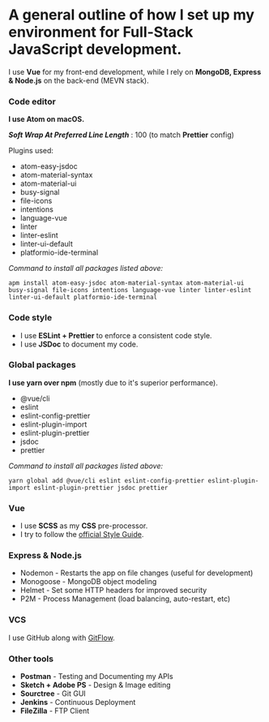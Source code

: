 # A general outline of how I set up my environment for Full-Stack JavaScript development.

I use **Vue** for my front-end development, while I rely on **MongoDB, Express & Node.js** on the back-end (MEVN stack).

### Code editor

**I use Atom on macOS.**

***Soft Wrap At Preferred Line Length*** : 100 (to match **Prettier** config)

 Plugins used:
- atom-easy-jsdoc
- atom-material-syntax
- atom-material-ui
- busy-signal
- file-icons
- intentions
- language-vue
- linter
- linter-eslint
- linter-ui-default
- platformio-ide-terminal

*Command to install all packages listed above:*

`apm install atom-easy-jsdoc atom-material-syntax atom-material-ui busy-signal file-icons intentions language-vue linter linter-eslint linter-ui-default platformio-ide-terminal`

 ### Code style

- I use **ESLint + Prettier** to enforce a consistent code style.
- I use **JSDoc** to document my code.

 ### Global packages

 **I use yarn over npm** (mostly due to it's superior performance).
- @vue/cli
- eslint
- eslint-config-prettier
- eslint-plugin-import
- eslint-plugin-prettier
- jsdoc
- prettier

*Command to install all packages listed above:*

`yarn global add @vue/cli eslint eslint-config-prettier eslint-plugin-import eslint-plugin-prettier jsdoc prettier`

### Vue
- I use **SCSS** as my **CSS** pre-processor.
- I try to follow the [official Style Guide](https://vuejs.org/v2/style-guide/).

### Express & Node.js

- Nodemon - Restarts the app on file changes (useful for development)
- Monogoose - MongoDB object modeling
- Helmet - Set some HTTP headers for improved security
- P2M - Process Management (load balancing, auto-restart, etc)

### VCS

I use GitHub along with [GitFlow](https://www.atlassian.com/git/tutorials/comparing-workflows/gitflow-workflow).

### Other tools

- **Postman** - Testing and Documenting my APIs
- **Sketch + Adobe PS** - Design & Image editing
- **Sourctree** - Git GUI
- **Jenkins** - Continuous Deployment
- **FileZilla** - FTP Client
